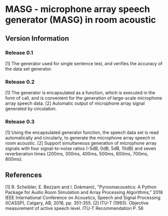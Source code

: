 # MASG - microphone array speech generator (MASG) in room acoustic

## Version Information 

### Release 0.1
[1] The generator used for single sentence test, and verifies the accuracy of the data set generator.

### Release 0.2
[1] The generator is encapsulated as a function, which is executed in the form of call, and is convenient for the generation of large-scale microphone array speech data.
[2] Automatic output of microphone array signal generated by circulation.

### Release 0.3
[1] Using the encapsulated generator function, the speech data set is read automatically and circularly, to generate the microphone array speech in room acoustic.
[2] Support simultaneous generation of microphone array signals with four signal-to-noise ratios (-5dB, 0dB, 5dB, 10dB) and seven reverberation times (200ms, 300ms, 400ms, 500ms, 600ms, 700ms, 800ms).

## References
[1] R. Scheibler, E. Bezzam and I. Dokmanić, "Pyroomacoustics: A Python Package for Audio Room Simulation and Array Processing Algorithms," 2018 IEEE International Conference on Acoustics, Speech and Signal Processing (ICASSP), Calgary, AB, 2018, pp. 351-355.
[2] ITU-T (1993). Objective measurement of active speech level. ITU-T Recommendation P. 56
